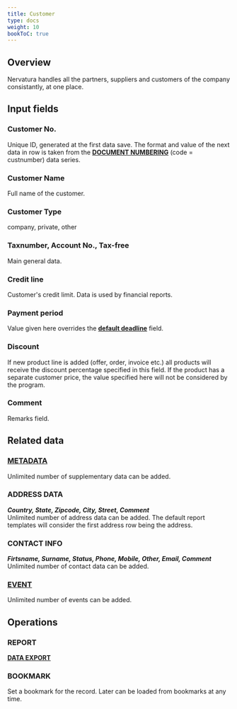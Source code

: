 ```yaml
---
title: Customer
type: docs
weight: 10
bookToC: true
---
```


## Overview

Nervatura handles all the partners, suppliers and customers of the company consistantly, at one place.

## Input fields

### Customer No.
Unique ID, generated at the first data save. The format and value of the next data in row is taken from the [**DOCUMENT NUMBERING**](/docs/client/settings/numberdef) (code = custnumber) data series.

### Customer Name
Full name of the customer.

### Customer Type
company, private, other

### Taxnumber, Account No., Tax-free
Main general data.

### Credit line
Customer's credit limit. Data is used by financial reports.

### Payment period
Value given here overrides the [**default deadline**](/docs/client/settings/setting#default-deadline) field.

### Discount
If new product line is added (offer, order, invoice etc.) all products will receive the discount percentage specified in this field. If the product has a separate customer price, the value specified here will not be considered by the program.

### Comment
Remarks field.

## Related data

### [**METADATA**](/docs/client/settings/metadata)
Unlimited number of supplementary data can be added.

### ADDRESS DATA
***Country, State, Zipcode, City, Street, Comment***<br />
Unlimited number of address data can be added. The default report templates will consider the 
first address row being the address.

### CONTACT INFO
***Firtsname, Surname, Status, Phone, Mobile, Other, Email, Comment***<br />
Unlimited number of contact data can be added.

### [**EVENT**](/docs/client/resources/event)
Unlimited number of events can be added.

## Operations

### REPORT
[**DATA EXPORT**](/docs/client/program/export)

### BOOKMARK
Set a bookmark for the record. Later can be loaded from bookmarks at any time.


